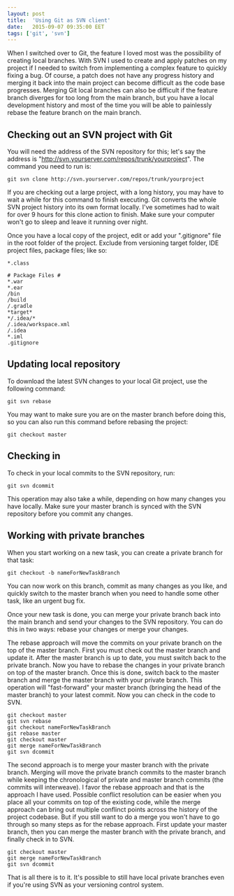 ```yaml
---
layout: post
title:  'Using Git as SVN client'
date:   2015-09-07 09:35:00 EET
tags: ['git', 'svn']
---
```


When I switched over to Git, the feature I loved most was the possibility of creating local branches. With SVN I used to create and apply patches on my project if I needed to switch from implementing a complex feature to quickly fixing a bug. Of course, a patch does not have any progress history and merging it back into the main project can become difficult as the code base progresses. Merging Git local branches can also be difficult if the feature branch diverges for too long from the main branch, but you have a local development history and most of the time you will be able to painlessly rebase the feature branch on the main branch.

<!--more-->

Checking out an SVN project with Git
---

You will need the address of the SVN repository for this; let's say the address is "http://svn.yourserver.com/repos/trunk/yourproject". The command you need to run is:

~~~
git svn clone http://svn.yourserver.com/repos/trunk/yourproject
~~~

If you are checking out a large project, with a long history, you may have to wait a while for this command to finish executing. Git converts the whole SVN project history into its own format locally. I've sometimes had to wait for over 9 hours for this clone action to finish. Make sure your computer won't go to sleep and leave it running over night.

Once you have a local copy of the project, edit or add your ".gitignore" file in the root folder of the project. Exclude from versioning target folder, IDE project files, package files; like so:

~~~
*.class

# Package Files #
*.war
*.ear
/bin
/build
/.gradle
*target*
*/.idea/*
/.idea/workspace.xml
/.idea
*.iml
.gitignore
~~~

Updating local repository
---

To download the latest SVN changes to your local Git project, use the following command:

~~~
git svn rebase
~~~

You may want to make sure you are on the master branch before doing this, so you can also run this command before rebasing the project:

~~~
git checkout master
~~~

Checking in
---

To check in your local commits to the SVN repository, run:

~~~
git svn dcommit
~~~

This operation may also take a while, depending on how many changes you have locally. Make sure your master branch is synced with the SVN repository before you commit any changes.

Working with private branches
---

When you start working on a new task, you can create a private branch for that task:

~~~
git checkout -b nameForNewTaskBranch
~~~

You can now work on this branch, commit as many changes as you like, and quickly switch to the master branch when you need to handle some other task, like an urgent bug fix.

Once your new task is done, you can merge your private branch back into the main branch and send your changes to the SVN repository. You can do this in two ways: rebase your changes or merge your changes.

The rebase approach will move the commits on your private branch on the top of the master branch. First you must check out the master branch and update it. After the master branch is up to date, you must switch back to the private branch. Now you have to rebase the changes in your private branch on top of the master branch. Once this is done, switch back to the master branch and merge the master branch with your private branch. This operation will "fast-forward" your master branch (bringing the head of the master branch) to your latest commit. Now you can check in the code to SVN.

~~~
git checkout master
git svn rebase
git checkout nameForNewTaskBranch
git rebase master
git checkout master
git merge nameForNewTaskBranch
git svn dcommit
~~~

The second approach is to merge your master branch with the private branch. Merging will move the private branch commits to the master branch while keeping the chronological of private and master branch commits (the commits will interweave). I favor the rebase approach and that is the approach I have used. Possible conflict resolution can be easier when you place all your commits on top of the existing code, while the merge approach can bring out multiple conflinct points across the history of the project codebase. But if you still want to do a merge you won't have to go through so many steps as for the rebase approach. First update your master branch, then you can merge the master branch with the private branch, and finally check in to SVN.

~~~
git checkout master
git merge nameForNewTaskBranch
git svn dcommit
~~~

That is all there is to it. It's possible to still have local private branches even if you're using SVN as your versioning control system.
